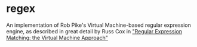 regex
=====

An implementation of Rob Pike's Virtual Machine-based regular expression engine,
as described in great detail by Russ Cox in
["Regular Expression Matching: the Virtual Machine Approach"](http://swtch.com/~rsc/regexp/regexp2.html)